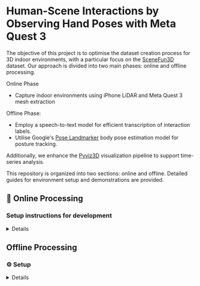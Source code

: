 # Human-Scene Interactions by Observing Hand Poses with Meta Quest 3

The objective of this project is to optimise the dataset creation process for 3D indoor environments, with a particular focus on the [SceneFun3D](https://scenefun3d.github.io) dataset. Our approach is divided into two main phases: online and offline processing. 

Online Phase
* Capture indoor environments using iPhone LiDAR and Meta Quest 3 mesh extraction

Offline Phase:
* Employ a speech-to-text model for efficient transcription of interaction labels.
* Utilise Google's [Pose Landmarker](https://ai.google.dev/edge/mediapipe/solutions/vision/pose_landmarker) body pose estimation model for posture tracking.

Additionally, we enhance the [Pyviz3D](https://github.com/francisengelmann/PyViz3D) visualization pipeline to support time-series analysis.

This repository is organized into two sections: online and offline. Detailed guides for environment setup and demonstrations are provided.

## :goggles: Online Processing

### Setup instructions for development

<details>

### Prerequisite software
[Unity 2022.3.23f1](https://unity.com/download)\
[Meta Quest Developer Hub](https://developer.oculus.com/meta-quest-developer-hub/)\
[SideQuest](https://sidequestvr.com/setup-howto)\
[Oculus App](https://developer.oculus.com/documentation/unity/unity-link/) (only for Windows)

### Setup
For a visual guide, follow Black Whale Studio's [Get Started with Meta Quest Development in Unity](https://www.youtube.com/watch?v=BU9LYKM2TDc).\
Additionally, in the Oculus App, in the Beta tab of the Settings, toggle "Developer Runtime Features" and then enable Passthrough, Point Cloud and Spatial Data. For ease of development, try to setup the Oculus Link if you're using Windows. It allows for quick debugging without having to build every time.

*Disclaimer*: run 
```
git submodule update --init --recursive
```
to download the necessary submodules.

### File structure
For the sake of privacy, room scans are not included in this repository. Access polybox and download the needed scans from the `data` folder. Unpack the contents of the archive in the Assets\Scans folder and you're ready to use them.


### Building and running
If you've done everything right, you should be able to open the Unity project, wait for Unity Hub to download all the necessary packages, go to File > Build Settings, set the build target to the Oculus 3 device and hit Build and Run. 

</details>

## Offline Processing

### :gear: Setup

<details>

***Disclaimer***: Streaming is not supported

Navigate to the offlineProcessing folder `cd offlineProcessing`

*MacOS* and *Linux*

Run the setup-file to setup the environment with the necessary dependencies and download models.

```
bash setup.sh
```

#### Additional Useful Flags

* `--model` : only download a specific model. Valid options: 'lite', 'full', or 'heavy'

#### Manual Setup

<details>

Run
```
conda env create -f environment.yml
conda activate 3dv
conda install open3d
```

Download the desired body pose estimation network:
* [Lite](https://storage.googleapis.com/mediapipe-models/pose_landmarker/pose_landmarker_lite/float16/latest/pose_landmarker_lite.task)
* [Full](https://storage.googleapis.com/mediapipe-models/pose_landmarker/pose_landmarker_full/float16/latest/pose_landmarker_full.task)
* [Heavy](https://storage.googleapis.com/mediapipe-models/pose_landmarker/pose_landmarker_heavy/float16/latest/pose_landmarker_heavy.task)

Place the model(s) into the `offlineProcessing/models` folder

</details>


### :bar_chart: Data

<details>

For each recording, create a new folder within the `data` directory. An example scene can be found [here](https://polybox.ethz.ch/index.php/s/4XrXz0gl9Ev5C8Q). Please move this example to `data/example`.

The data must adhere to specific naming conventions:
* Camera positions must include `camera` and `position` in the name.
* Left-hand recordings must include `left` and `hand` in the name.
* Right-hand recordings must include `right` and `hand` in the name.

#### Supported Formats
* **Images**: `.jpg`
* **Videos**: `.mp4`, `.mov` (predominantly using `.mov`)
* **Meta Quest Recordings**: `.json`
* **Room Mesh and Texture**: `.obj`

### :raised_hands: Hand Pose Mapping

<details>

Utilize `hand_pose_mapping.py` to map body pose recordings to recorded Meta Quest hand poses.

*Disclaimer*: Running the visualization requires adding the PyVis path to the system path. When running the code for the first time, a warning will appear, providing the necessary command to execute.

### Instructions

1. **Run the entire pipeline of body pose extraction, mapping, and visualization**:
    ```
    python hand_pose_mapping.py -d path/to/data/folder --visualise
    ```

2. **Run the pipeline without video processing** (i.e., work with already processed video and visualize):
    ```
    python hand_pose_mapping.py -d path/to/data/folder --visualise -npre --preprocessed_data path/to/already/processed/data
    ```

3. **Run the pipeline without postprocessing** (does not convert data back into Unity format; postprocessing is required for visualization):
    ```
    python hand_pose_mapping.py -d path/to/data/folder -npost
    ```

#### Additional Useful Flags

* `--session_name`: Specifies the name of the output session. The default is the current time in seconds.
* `--mode`: Determines the input type for generating body poses, either from an image or video. Default: Video.
* `--fps`: Synchronizes all data to the specified frames per second (see disclaimer below).
* `--model`: Selects the Pose Landmarker model by providing the relative path.
* `--debug`: Enables debug mode, which outputs all landmarks and the provided media file with annotations (media file output only works for photos).
* `--delta`: Sets the time difference threshold in milliseconds for body pose hand mapping.

*FPS*: Data is synchronized based on the timestamps from the Meta Quest (usually lower than the video fps). If the fps is lower than the provided Quest frames, this may result in data lag.

</details>

### Output formats

* ***Images***: .jpg
* ***Videos***: .mov
* ***Landmarks***: .json

</details>

## Contributors

- [Axel Wagner](https://github.com/Axel2017)
- [Max Kieffer](https://github.com/mkiefferus)
- [Mihnea Toader](https://github.com/MihneaToader)